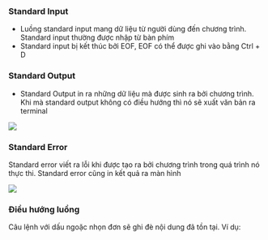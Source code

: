 ### Standard Input

- Luồng standard input mang dữ liệu từ người dùng đến chương trình. Standard input thường được nhập từ bàn phím 
- Standard input bị kết thúc bởi EOF, EOF có thể được ghi vào bằng Ctrl + D

### Standard Output

- Standard Output in ra những dữ liệu mà được sinh ra bởi chương trình. Khi mà standard output không có điều hướng thì nó sẽ xuất văn bản ra terminal

<img src="https://github.com/vjnkvt/Images/blob/master/output.PNG">

### Standard Error

Standard error viết ra lỗi khi được tạo ra bởi chương trình trong quá trình nó thực thi. Standard error cũng in kết quả ra màn hình

<img src="https://github.com/vjnkvt/Images/blob/master/error.PNG">

### Điều hướng luồng 

Câu lệnh với dấu ngoặc nhọn đơn sẽ ghi đè nội dung đã tồn tại. Ví dụ:

